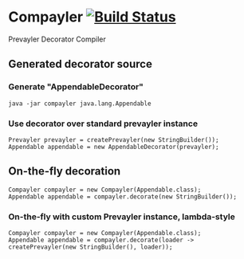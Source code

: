# Compayler [![Build Status](https://travis-ci.org/sormuras/compayler.png?branch=master)](https://travis-ci.org/sormuras/compayler)

Prevayler Decorator Compiler

## Generated decorator source 

### Generate "AppendableDecorator"
	java -jar compayler java.lang.Appendable

### Use decorator over standard prevayler instance
	Prevayler prevayler = createPrevayler(new StringBuilder());
	Appendable appendable = new AppendableDecorator(prevayler);


## On-the-fly decoration

	Compayler compayler = new Compayler(Appendable.class);
	Appendable appendable = compayler.decorate(new StringBuilder());
	
### On-the-fly with custom Prevayler instance, lambda-style

	Compayler compayler = new Compayler(Appendable.class);
	Appendable appendable = compayler.decorate(loader -> createPrevayler(new StringBuilder(), loader));
